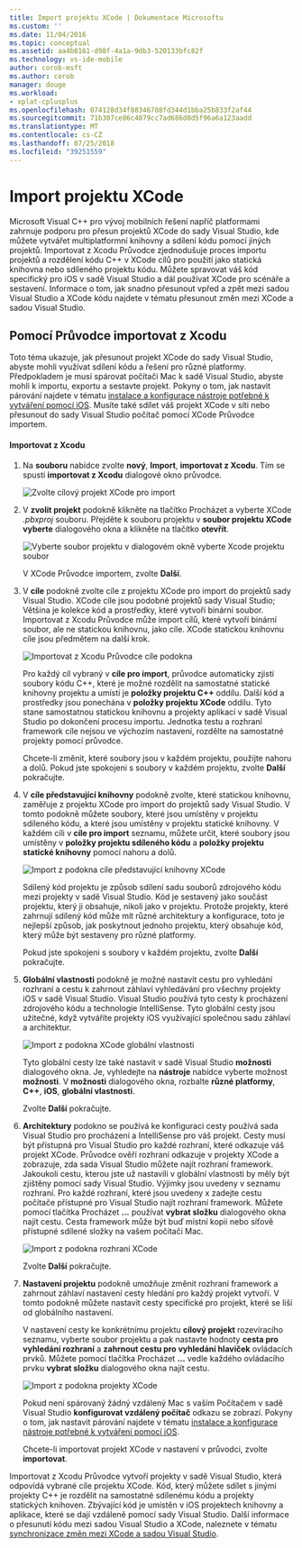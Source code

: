 ```yaml
---
title: Import projektu XCode | Dokumentace Microsoftu
ms.custom: ''
ms.date: 11/04/2016
ms.topic: conceptual
ms.assetid: aa4b8161-d98f-4a1a-9db3-520133bfc82f
ms.technology: vs-ide-mobile
author: corob-msft
ms.author: corob
manager: douge
ms.workload:
- xplat-cplusplus
ms.openlocfilehash: 074128d34f88346708fd344d1bba25b833f2af44
ms.sourcegitcommit: 71b307ce86c4079cc7ad686d8d5f96a6a123aadd
ms.translationtype: MT
ms.contentlocale: cs-CZ
ms.lasthandoff: 07/25/2018
ms.locfileid: "39251559"
---
```

# <a name="import-an-xcode-project"></a>Import projektu XCode
Microsoft Visual C++ pro vývoj mobilních řešení napříč platformami zahrnuje podporu pro přesun projektů XCode do sady Visual Studio, kde můžete vytvářet multiplatformní knihovny a sdílení kódu pomocí jiných projektů. Importovat z Xcodu Průvodce zjednodušuje proces importu projektů a rozdělení kódu C++ v XCode cílů pro použití jako statická knihovna nebo sdíleného projektu kódu. Můžete spravovat váš kód specifický pro iOS v sadě Visual Studio a dál používat XCode pro scénáře a sestavení. Informace o tom, jak snadno přesunout vpřed a zpět mezi sadou Visual Studio a XCode kódu najdete v tématu přesunout změn mezi XCode a sadou Visual Studio.  
  
## <a name="use-the-import-from-xcode-wizard"></a>Pomocí Průvodce importovat z Xcodu  
 Toto téma ukazuje, jak přesunout projekt XCode do sady Visual Studio, abyste mohli využívat sdílení kódu a řešení pro různé platformy. Předpokladem je musí spárovat počítači Mac k sadě Visual Studio, abyste mohli k importu, exportu a sestavte projekt. Pokyny o tom, jak nastavit párování najdete v tématu [instalace a konfigurace nástroje potřebné k vytváření pomocí iOS](../cross-platform/install-and-configure-tools-to-build-using-ios.md). Musíte také sdílet váš projekt XCode v síti nebo přesunout do sady Visual Studio počítač pomocí XCode Průvodce importem.  
  
#### <a name="import-from-xcode"></a>Importovat z Xcodu  
  
1.  Na **souboru** nabídce zvolte **nový**, **Import**, **importovat z Xcodu**. Tím se spustí **importovat z Xcodu** dialogové okno průvodce.  
  
     ![Zvolte cílový projekt XCode pro import](../cross-platform/media/cppmdd_u2_importxcode_choose.PNG "CPPMDD_U2_ImportXCode_Choose")  
  
2.  V **zvolit projekt** podokně klikněte na tlačítko Procházet a vyberte XCode *.pbxproj* souboru. Přejděte k souboru projektu v **soubor projektu XCode vyberte** dialogového okna a klikněte na tlačítko **otevřít**.  
  
     ![Vyberte soubor projektu v dialogovém okně vyberte Xcode projektu soubor](../cross-platform/media/cppmdd_u2_importxcode_browse.PNG "CPPMDD_U2_ImportXCode_Browse")  
  
     V XCode Průvodce importem, zvolte **Další**.  
  
3.  V **cíle** podokně zvolte cíle z projektu XCode pro import do projektů sady Visual Studio. XCode cíle jsou podobné projektů sady Visual Studio; Většina je kolekce kód a prostředky, které vytvoří binární soubor. Importovat z Xcodu Průvodce může import cílů, které vytvoří binární soubor, ale ne statickou knihovnu, jako cíle. XCode statickou knihovnu cíle jsou předmětem na další krok.  
  
     ![Importovat z Xcodu Průvodce cíle podokna](../cross-platform/media/cppmdd_u2_importxcode_destination.jpg "CPPMDD_U2_ImportXCode_Destination")  
  
     Pro každý cíl vybraný v **cíle pro import**, průvodce automaticky zjistí soubory kódu C++, které je možné rozdělit na samostatné statické knihovny projektu a umístí je **položky projektu C++** oddílu. Další kód a prostředky jsou ponechána v **položky projektu XCode** oddílu. Tyto stane samostatnou statickou knihovnu a projekty aplikací v sadě Visual Studio po dokončení procesu importu. Jednotka testu a rozhraní framework cíle nejsou ve výchozím nastavení, rozdělte na samostatné projekty pomocí průvodce.  
  
     Chcete-li změnit, které soubory jsou v každém projektu, použijte nahoru a dolů. Pokud jste spokojeni s soubory v každém projektu, zvolte **Další** pokračujte.  
  
4.  V **cíle představující knihovny** podokně zvolte, které statickou knihovnu, zaměřuje z projektu XCode pro import do projektů sady Visual Studio. V tomto podokně můžete soubory, které jsou umístěny v projektu sdíleného kódu, a které jsou umístěny v projektu statické knihovny. V každém cíli v **cíle pro import** seznamu, můžete určit, které soubory jsou umístěny v **položky projektu sdíleného kódu** a **položky projektu statické knihovny** pomocí nahoru a dolů.  
  
     ![Import z podokna cíle představující knihovny XCode](../cross-platform/media/cppmdd_u2_importxcode_library.jpg "CPPMDD_U2_ImportXCode_Library")  
  
     Sdílený kód projektu je způsob sdílení sadu souborů zdrojového kódu mezi projekty v sadě Visual Studio. Kód je sestavený jako součást projektu, který ji obsahuje, nikoli jako v projektu. Protože projekty, které zahrnují sdílený kód může mít různé architektury a konfigurace, toto je nejlepší způsob, jak poskytnout jednoho projektu, který obsahuje kód, který může být sestaveny pro různé platformy.  
  
     Pokud jste spokojeni s soubory v každém projektu, zvolte **Další** pokračujte.  
  
5.  **Globální vlastnosti** podokně je možné nastavit cestu pro vyhledání rozhraní a cestu k zahrnout záhlaví vyhledávání pro všechny projekty iOS v sadě Visual Studio. Visual Studio používá tyto cesty k procházení zdrojového kódu a technologie IntelliSense. Tyto globální cesty jsou užitečné, když vytváříte projekty iOS využívající společnou sadu záhlaví a architektur.  
  
     ![Import z podokna XCode globální vlastnosti](../cross-platform/media/cppmdd_u2_importxcode_global.jpg "CPPMDD_U2_ImportXCode_Global")  
  
     Tyto globální cesty lze také nastavit v sadě Visual Studio **možnosti** dialogového okna. Je, vyhledejte na **nástroje** nabídce vyberte možnost **možnosti**. V **možnosti** dialogového okna, rozbalte **různé platformy**, **C++**, **iOS**, **globální vlastnosti**.  
  
     Zvolte **Další** pokračujte.  
  
6.  **Architektury** podokno se používá ke konfiguraci cesty používá sada Visual Studio pro procházení a IntelliSense pro váš projekt. Cesty musí být přístupná pro Visual Studio pro každé rozhraní, které odkazuje váš projekt XCode. Průvodce ověří rozhraní odkazuje v projekty XCode a zobrazuje, zda sada Visual Studio můžete najít rozhraní framework. Jakoukoli cestu, kterou jste už nastavili v globální vlastnosti by měly být zjištěny pomocí sady Visual Studio. Výjimky jsou uvedeny v seznamu rozhraní. Pro každé rozhraní, které jsou uvedeny x zadejte cestu počítače přístupné pro Visual Studio najít rozhraní framework. Můžete pomocí tlačítka Procházet **...**  používat **vybrat složku** dialogového okna najít cestu. Cesta framework může být buď místní kopii nebo síťově přístupné sdílené složky na vašem počítači Mac.  
  
     ![Import z podokna rozhraní XCode](../cross-platform/media/cppmdd_u2_importxcode_frameworks.jpg "CPPMDD_U2_ImportXCode_Frameworks")  
  
     Zvolte **Další** pokračujte.  
  
7.  **Nastavení projektu** podokně umožňuje změnit rozhraní framework a zahrnout záhlaví nastavení cesty hledání pro každý projekt vytvoří. V tomto podokně můžete nastavit cesty specifické pro projekt, které se liší od globálního nastavení.  
  
     V nastavení cesty ke konkrétnímu projektu **cílový projekt** rozevíracího seznamu, vyberte soubor projektu a pak nastavte hodnoty **cesta pro vyhledání rozhraní** a **zahrnout cestu pro vyhledání hlaviček** ovládacích prvků. Můžete pomocí tlačítka Procházet **...**  vedle každého ovládacího prvku **vybrat složku** dialogového okna najít cestu.  
  
     ![Import z podokna projekty XCode](../cross-platform/media/cppmdd_u2_importxcode_projects.jpg "CPPMDD_U2_ImportXCode_Projects")  
  
     Pokud není spárovaný žádný vzdálený Mac s vaším Počítačem v sadě Visual Studio **konfigurovat vzdálený počítač** odkazu se zobrazí. Pokyny o tom, jak nastavit párování najdete v tématu [instalace a konfigurace nástroje potřebné k vytváření pomocí iOS](../cross-platform/install-and-configure-tools-to-build-using-ios.md).  
  
     Chcete-li importovat projekt XCode v nastavení v průvodci, zvolte **importovat**.  
  
 Importovat z Xcodu Průvodce vytvoří projekty v sadě Visual Studio, která odpovídá vybrané cíle projektu XCode. Kód, který můžete sdílet s jinými projekty C++ je rozdělit na samostatné sdílenému kódu a projekty statických knihoven. Zbývající kód je umístěn v iOS projektech knihovny a aplikace, které se dají vzdáleně pomocí sady Visual Studio. Další informace o přesunutí kódu mezi sadou Visual Studio a XCode, naleznete v tématu [synchronizace změn mezi XCode a sadou Visual Studio](../cross-platform/sync-changes-between-xcode-and-visual-studio.md).